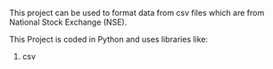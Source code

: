 This project can be used to format data from csv files which are from National Stock Exchange (NSE).

This Project is coded  in Python and uses libraries like:
1. csv
